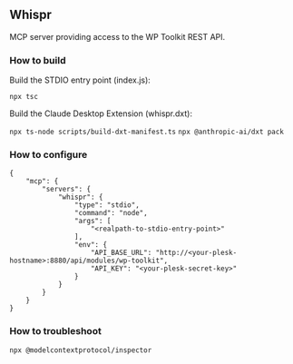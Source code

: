 ## Whispr

MCP server providing access to the WP Toolkit REST API.

### How to build

Build the STDIO entry point (index.js):

`npx tsc`

Build the Claude Desktop Extension (whispr.dxt):

`npx ts-node scripts/build-dxt-manifest.ts`
`npx @anthropic-ai/dxt pack`

### How to configure

```
{
    "mcp": {
        "servers": {
            "whispr": {
                "type": "stdio",
                "command": "node",
                "args": [
                    "<realpath-to-stdio-entry-point>"
                ],
                "env": {
                    "API_BASE_URL": "http://<your-plesk-hostname>:8880/api/modules/wp-toolkit",
                    "API_KEY": "<your-plesk-secret-key>"
                }
            }
        }
    }
}
```
### How to troubleshoot

`npx @modelcontextprotocol/inspector`
